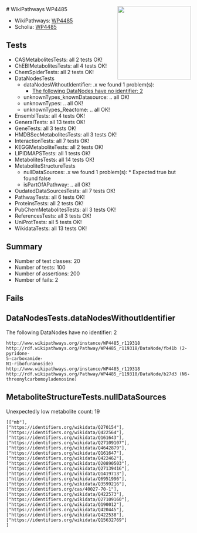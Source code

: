 <img style="float: right; width: 200px" src="https://upload.wikimedia.org/wikipedia/commons/thumb/8/83/Wplogo_with_text_500.png/640px-Wplogo_with_text_500.png" />
# WikiPathways WP4485

* WikiPathways: [WP4485](https://new.wikipathways.org/pathways/WP4485)
* Scholia: [WP4485](https://scholia.toolforge.org/wikipathways/WP4485)
## Tests
* CASMetabolitesTests: all 2 tests OK!
* ChEBIMetabolitesTests: all 4 tests OK!
* ChemSpiderTests: all 2 tests OK!
* DataNodesTests
    * dataNodesWithoutIdentifier: .x we found 1 problem(s):
        * [The following DataNodes have no identifier: 2](#d2d32fa1)
    * unknownTypes_knownDatasource: .. all OK!
    * unknownTypes: .. all OK!
    * unknownTypes_Reactome: .. all OK!
* EnsemblTests: all 4 tests OK!
* GeneralTests: all 13 tests OK!
* GeneTests: all 3 tests OK!
* HMDBSecMetabolitesTests: all 3 tests OK!
* InteractionTests: all 7 tests OK!
* KEGGMetaboliteTests: all 2 tests OK!
* LIPIDMAPSTests: all 1 tests OK!
* MetabolitesTests: all 14 tests OK!
* MetaboliteStructureTests
    * nullDataSources: .x we found 1 problem(s):
            * Expected true but found false
    * isPartOfAPathway: .. all OK!
* OudatedDataSourcesTests: all 7 tests OK!
* PathwayTests: all 6 tests OK!
* ProteinsTests: all 2 tests OK!
* PubChemMetabolitesTests: all 3 tests OK!
* ReferencesTests: all 3 tests OK!
* UniProtTests: all 5 tests OK!
* WikidataTests: all 13 tests OK!


## Summary

* Number of test classes: 20
* Number of tests: 100
* Number of assertions: 200
* Number of fails: 2

## Fails

<a name="d2d32fa1" />

## DataNodesTests.dataNodesWithoutIdentifier

The following DataNodes have no identifier: 2
```
http://www.wikipathways.org/instance/WP4485_r119318 http://rdf.wikipathways.org/Pathway/WP4485_r119318/DataNode/fb41b (2-pyridone-
5-carboxamide-
N1-ribofuranoside)
http://www.wikipathways.org/instance/WP4485_r119318 http://rdf.wikipathways.org/Pathway/WP4485_r119318/DataNode/b27d3 (N6-threonylcarbomoyladenosine)
```

<a name="91904192" />

## MetaboliteStructureTests.nullDataSources

Unexpectedly low metabolite count: 19
```
[["mb"],
["https://identifiers.org/wikidata/Q270154"],
["https://identifiers.org/wikidata/Q422564"],
["https://identifiers.org/wikidata/Q161643"],
["https://identifiers.org/wikidata/Q27109107"],
["https://identifiers.org/wikidata/Q4642879"],
["https://identifiers.org/wikidata/Q161647"],
["https://identifiers.org/wikidata/Q422462"],
["https://identifiers.org/wikidata/Q20890503"],
["https://identifiers.org/wikidata/Q27139416"],
["https://identifiers.org/wikidata/Q1419713"],
["https://identifiers.org/wikidata/Q6951996"],
["https://identifiers.org/wikidata/Q3599216"],
["https://identifiers.org/cas/40027-70-1"],
["https://identifiers.org/wikidata/Q422573"],
["https://identifiers.org/wikidata/Q27109160"],
["https://identifiers.org/wikidata/Q190012"],
["https://identifiers.org/wikidata/Q420445"],
["https://identifiers.org/wikidata/Q422538"],
["https://identifiers.org/wikidata/Q15632769"]
]
```

